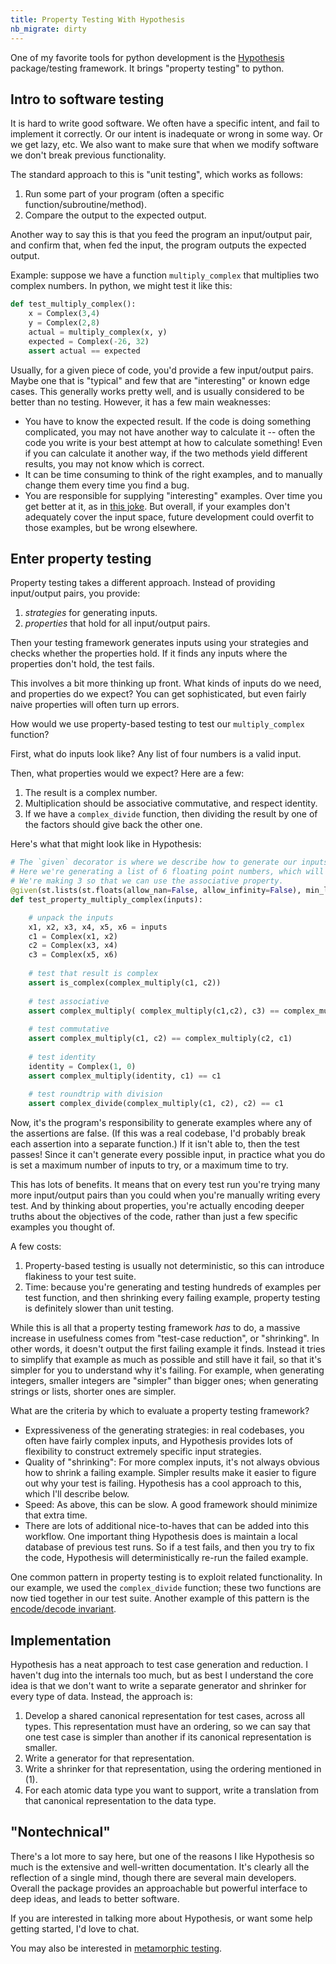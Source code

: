 ```yaml
---
title: Property Testing With Hypothesis
nb_migrate: dirty
---
```


One of my favorite tools for python development is the [Hypothesis](https://hypothesis.works/) package/testing framework. It brings "property testing" to python.

## Intro to software testing
It is hard to write good software. We often have a specific intent, and fail to implement it correctly. Or our intent is inadequate or wrong in some way. Or we get lazy, etc. We also want to make sure that when we modify software we don't break previous functionality.

The standard approach to this is "unit testing", which works as follows:

1. Run some part of your program (often a specific function/subroutine/method).
1. Compare the output to the expected output.

Another way to say this is that you feed the program an input/output pair, and confirm that, when fed the input, the program outputs the expected output. 

Example: suppose we have a function `multiply_complex` that multiplies two complex numbers. In python, we might test it like this:

```python
def test_multiply_complex():
    x = Complex(3,4)
    y = Complex(2,8)
    actual = multiply_complex(x, y)
    expected = Complex(-26, 32)
    assert actual == expected
```

Usually, for a given piece of code, you'd provide a few input/output pairs. Maybe one that is "typical" and few that are "interesting" or known edge cases. This generally works pretty well, and is usually considered to be better than no testing. However, it has a few main weaknesses:
* You have to know the expected result. If the code is doing something complicated, you may not have another way to calculate it -- often the code you write is your best attempt at how to calculate something! Even if you can calculate it another way, if the two methods yield different results, you may not know which is correct.
* It can be time consuming to think of the right examples, and to manually change them every time you find a bug.
* You are responsible for supplying "interesting" examples. Over time you get better at it, as in [this joke](https://twitter.com/brenankeller/status/1068615953989087232?lang=en). But overall, if your examples don't adequately cover the input space, future development could overfit to those examples, but be wrong elsewhere.

## Enter property testing

Property testing takes a different approach. Instead of providing input/output pairs, you provide:

1. *strategies* for generating inputs.
1. *properties* that hold for all input/output pairs.

Then your testing framework generates inputs using your strategies and checks whether the properties hold. If it finds any inputs where the properties don't hold, the test fails.

This involves a bit more thinking up front. What kinds of inputs do we need, and properties do we expect? You can get sophisticated, but even fairly naive properties will often turn up errors.

How would we use property-based testing to test our `multiply_complex` function? 

First, what do inputs look like? Any list of four numbers is a valid input.

Then, what properties would we expect? Here are a few:
1. The result is a complex number.
1. Multiplication should be associative commutative, and respect identity.
1. If we have a `complex_divide` function, then dividing the result by one of the factors should give back the other one.

Here's what that might look like in Hypothesis:

```python
# The `given` decorator is where we describe how to generate our inputs.
# Here we're generating a list of 6 floating point numbers, which will allow us to construct 3 complex numbers.
# We're making 3 so that we can use the associative property.
@given(st.lists(st.floats(allow_nan=False, allow_infinity=False), min_length=6, max_length=6))
def test_property_multiply_complex(inputs):

    # unpack the inputs
    x1, x2, x3, x4, x5, x6 = inputs
    c1 = Complex(x1, x2)
    c2 = Complex(x3, x4)
    c3 = Complex(x5, x6)
    
    # test that result is complex
    assert is_complex(complex_multiply(c1, c2))
    
    # test associative
    assert complex_multiply( complex_multiply(c1,c2), c3) == complex_multiply(c1, complex_multiply(c2, c3) )
    
    # test commutative
    assert complex_multiply(c1, c2) == complex_multiply(c2, c1)
    
    # test identity
    identity = Complex(1, 0)
    assert complex_multiply(identity, c1) == c1
    
    # test roundtrip with division
    assert complex_divide(complex_multiply(c1, c2), c2) == c1
```

Now, it's the program's responsibility to generate examples where any of the assertions are false. (If this was a real codebase, I'd probably break each assertion into a separate function.) If it isn't able to, then the test passes! Since it can't generate every possible input, in practice what you do is set a maximum number of inputs to try, or a maximum time to try.

This has lots of benefits. It means that on every test run you're trying many more input/output pairs than you could when you're manually writing every test. And by thinking about properties, you're actually encoding deeper truths about the objectives of the code, rather than just a few specific examples you thought of.

A few costs:
1. Property-based testing is usually not deterministic, so this can introduce flakiness to your test suite.
1. Time: because you're generating and testing hundreds of examples per test function, and then shrinking every failing example, property testing is definitely slower than unit testing. 

While this is all that a property testing framework *has* to do, a massive increase in usefulness comes from "test-case reduction", or "shrinking". In other words, it doesn't output the first failing example it finds. Instead it tries to simplify that example as much as possible and still have it fail, so that it's simpler for you to understand why it's failing. For example, when generating integers, smaller integers are "simpler" than bigger ones; when generating strings or lists, shorter ones are simpler.

What are the criteria by which to evaluate a property testing framework?
* Expressiveness of the generating strategies: in real codebases, you often have fairly complex inputs, and Hypothesis provides lots of flexibility to construct extremely specific input strategies.
* Quality of "shrinking": For more complex inputs, it's not always obvious how to shrink a failing example. Simpler results make it easier to figure out why your test is failing. Hypothesis has a cool approach to this, which I'll describe below.
* Speed: As above, this can be slow. A good framework should minimize that extra time.
* There are lots of additional nice-to-haves that can be added into this workflow. One important thing Hypothesis does is maintain a local database of previous test runs. So if a test fails, and then you try to fix the code, Hypothesis will deterministically re-run the failed example.

One common pattern in property testing is to exploit related functionality. In our example, we used the `complex_divide` function; these two functions are now tied together in our test suite. Another example of this pattern is the [encode/decode invariant](https://hypothesis.works/articles/encode-decode-invariant/). 

## Implementation

Hypothesis has a neat approach to test case generation and reduction. 
I haven't dug into the internals too much, but as best I understand the core idea is that we don't want to write a separate generator and shrinker for every type of data. Instead, the approach is:

1. Develop a shared canonical representation for test cases, across all types. This representation must have an ordering, so we can say that one test case is simpler than another if its canonical representation is smaller.
1. Write a generator for that representation.
1. Write a shrinker for that representation, using the ordering mentioned in (1).
1. For each atomic data type you want to support, write a translation from that canonical representation to the data type.

## "Nontechnical"

There's a lot more to say here, but one of the reasons I like Hypothesis so much is the extensive and well-written documentation. It's clearly all the reflection of a single mind, though there are several main developers. Overall the package provides an approachable but powerful interface to deep ideas, and leads to better software.

If you are interested in talking more about Hypothesis, or want some help getting started, I'd love to chat.

You may also be interested in [metamorphic testing](https://www.hillelwayne.com/post/metamorphic-testing/).
